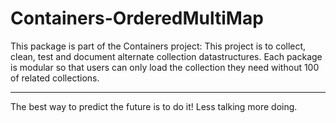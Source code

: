 # Containers-OrderedMultiMap

This package is part of the Containers project: This project is to collect, clean, 
test and document alternate collection datastructures. Each package is modular so that users 
can only load the collection they need without 100 of related collections.

----
The best way to predict the future is to do it!
Less talking more doing. 
